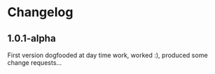
# Changelog

## 1.0.1-alpha

First version dogfooded at day time work, worked :), produced some change requests...
